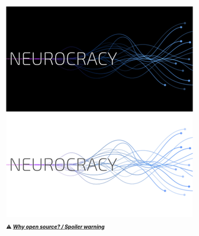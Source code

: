 ![A stylized "Neurocracy" against a dark background with several diverging strands splitting off of a central, horizontal strand.](/profile/images/neurocracy_lines_dark.jpg#gh-dark-mode-only)![A stylized "Neurocracy" against a dark background with several diverging strands splitting off of a central, horizontal strand.](/profile/images/neurocracy_lines_light.jpg#gh-light-mode-only)

⚠️ ***[Why open source? / Spoiler warning](https://omnipedia.app/open-source)***

